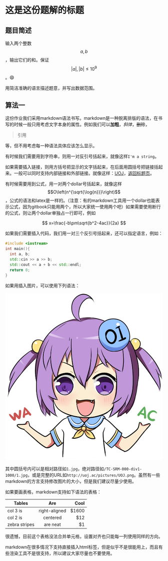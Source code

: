 # 这是这份题解的标题
## 题目简述
输入两个整数$$a, b$$，输出它们的和。保证$$\left|a\right|,\left|b\right|\le 10^{9}$$。:smile:

用简洁准确的语言描述题意，并写出数据范围。

## 算法一
这份作业我们采用markdown语法书写。markdown是一种脱离排版的语法，在书写的时候一般只用考虑文字本身的属性。例如我们可以**加粗**，*斜体*，~~删除~~，

> 引用

等，但不用考虑每一种语法具体应该怎么显示。

有时候我们需要用到字符串，则用一对反引号括起来，就像这样`I'm a string`。

如果需要插入链接，则用方括号把显示的文字括起来，在后面用圆括号把链接括起来。一般可以同时支持内部链接和外部链接。就像这样：[UOJ](http://uoj.ac/)，[返回标题页](/)。

有时候需要用到公式，用一对两个dollar号括起来，就像这样$$O\left(n^{\sqrt{\log{n}}}\right)$$，公式的语法和latex是一样的。（注意：有的markdown工具用一个dollar也能表示公式，因为gitbook只能用两个，所以大家统一使用两个吧）如果需要使用断行的公式，则让两个dollar单独占一行即可，例如

$$
x=\frac{-b\pm\sqrt{b^2-4ac}}{2a}
$$

如果我们需要插入代码，我们用一对三个反引号括起来，还可以指定语言，例如：

```C++
#include <iostream>
int main(){
  int a, b;
  std::cin >> a >> b;
  std::cout << a + b << std::endl;
  return 0;
}
```

如果用插入图片，可以使用下列语法：

![如果图片加载失败会显示这段文字](1.jpg)

其中圆括号内可以是相对路径如`1.jpg`，绝对路径如`/TC-SRM-000-div1-1000/1.jpg`，或是完整的URL如`http://uoj.ac/pictures/UOJ.png`。虽然有一些markdown的方言支持修改图片的大小，但是我们建议尽量少使用。

如果要画表格，markdown支持如下语法的表格：

| Tables        | Are           | Cool  |
| ------------- |:-------------:| -----:|
| col 3 is      | right-aligned | $1600 |
| col 2 is      | centered      |   $12 |
| zebra stripes | are neat      |    $1 |

很遗憾，目前这个表格没法合并单元格，设置对齐也只能每一列使用同样的方向。

markdown在很多情况下支持直接插入html标签，但是似乎不是很能用上，而且有些渲染工具不是很支持，所以建议大家尽量也不要使用。

